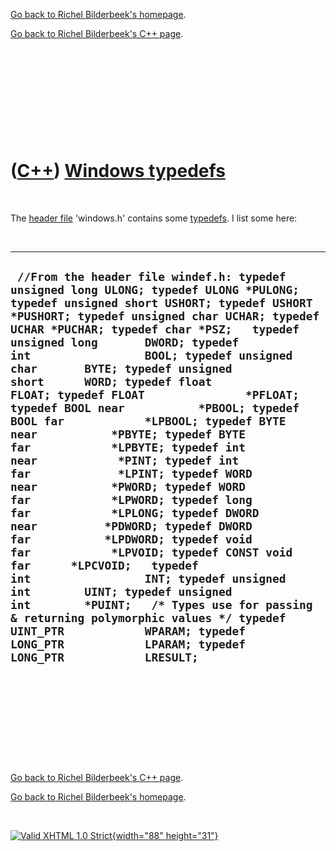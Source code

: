 [Go back to Richel Bilderbeek's homepage](index.htm).

[Go back to Richel Bilderbeek's C++ page](Cpp.htm).

 

 

 

 

 

([C++](Cpp.htm)) [Windows typedefs](CppWindowsTypedefs.htm)
===========================================================

 

The [header file](CppHeaderFile.htm) 'windows.h' contains some
[typedefs](CppTypedef.htm). I list some here:

 

  ---------------------------------------------------------------------------------------------------------------------------------------------------------------------------------------------------------------------------------------------------------------------------------------------------------------------------------------------------------------------------------------------------------------------------------------------------------------------------------------------------------------------------------------------------------------------------------------------------------------------------------------------------------------------------------------------------------------------------------------------------------------------------------------------------------------------------------------------------------------------------------------------------------------------------------------------------------------------------------------------------------------------------------------------------------------------------------------------------------------------------------------------------------------------------------------------------------------------------
  ` //From the header file windef.h: typedef unsigned long ULONG; typedef ULONG *PULONG; typedef unsigned short USHORT; typedef USHORT *PUSHORT; typedef unsigned char UCHAR; typedef UCHAR *PUCHAR; typedef char *PSZ;   typedef unsigned long       DWORD; typedef int                 BOOL; typedef unsigned char       BYTE; typedef unsigned short      WORD; typedef float               FLOAT; typedef FLOAT               *PFLOAT; typedef BOOL near           *PBOOL; typedef BOOL far            *LPBOOL; typedef BYTE near           *PBYTE; typedef BYTE far            *LPBYTE; typedef int near            *PINT; typedef int far             *LPINT; typedef WORD near           *PWORD; typedef WORD far            *LPWORD; typedef long far            *LPLONG; typedef DWORD near          *PDWORD; typedef DWORD far           *LPDWORD; typedef void far            *LPVOID; typedef CONST void far      *LPCVOID;   typedef int                 INT; typedef unsigned int        UINT; typedef unsigned int        *PUINT;   /* Types use for passing & returning polymorphic values */ typedef UINT_PTR            WPARAM; typedef LONG_PTR            LPARAM; typedef LONG_PTR            LRESULT;`
  ---------------------------------------------------------------------------------------------------------------------------------------------------------------------------------------------------------------------------------------------------------------------------------------------------------------------------------------------------------------------------------------------------------------------------------------------------------------------------------------------------------------------------------------------------------------------------------------------------------------------------------------------------------------------------------------------------------------------------------------------------------------------------------------------------------------------------------------------------------------------------------------------------------------------------------------------------------------------------------------------------------------------------------------------------------------------------------------------------------------------------------------------------------------------------------------------------------------------------

 

 

 

 

 

[Go back to Richel Bilderbeek's C++ page](Cpp.htm).

[Go back to Richel Bilderbeek's homepage](index.htm).

 

[![Valid XHTML 1.0 Strict](valid-xhtml10.png){width="88"
height="31"}](http://validator.w3.org/check?uri=referer)
